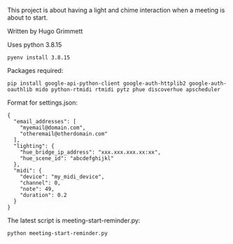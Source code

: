 This project is about having a light and chime interaction when a meeting is about to start. 

Written by Hugo Grimmett

Uses python 3.8.15
```
pyenv install 3.8.15
```

Packages required: 
```
pip install google-api-python-client google-auth-httplib2 google-auth-oauthlib mido python-rtmidi rtmidi pytz phue discoverhue apscheduler
```

Format for settings.json:
```
{
  "email_addresses": [
    "myemail@domain.com",
    "otheremail@otherdomain.com"
  ],
  "lighting": {
    "hue_bridge_ip_address": "xxx.xxx.xxx.xx:xx",
    "hue_scene_id": "abcdefghijkl"
  },
  "midi": {
    "device": "my_midi_device",
    "channel": 0,
    "note": 49,
    "duration": 0.2
  }
}
```

The latest script is meeting-start-reminder.py:
```
python meeting-start-reminder.py
```

